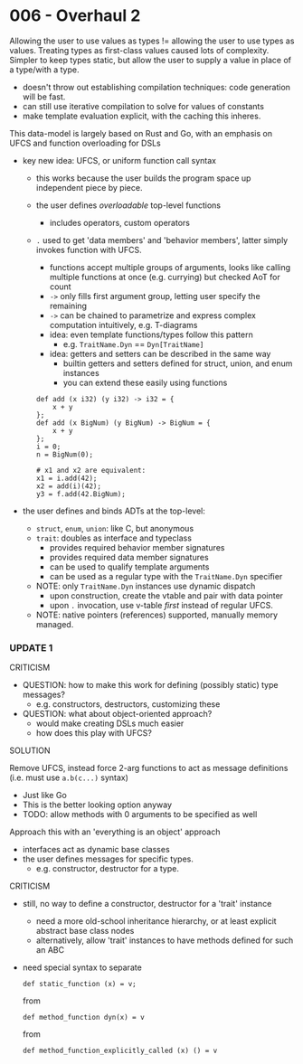 # 006 - Overhaul 2

Allowing the user to use values as types != allowing the user to use types as values.
Treating types as first-class values caused lots of complexity.
Simpler to keep types static, but allow the user to supply a value in place of a type/with a type.
-   doesn't throw out establishing compilation techniques: code generation will be fast.
-   can still use iterative compilation to solve for values of constants
-   make template evaluation explicit, with the caching this inheres.

This data-model is largely based on Rust and Go, with an emphasis on UFCS and function overloading for DSLs
-   key new idea: UFCS, or uniform function call syntax
    -   this works because the user builds the program space up independent piece by piece.
    -   the user defines _overloadable_ top-level functions
        -   includes operators, custom operators
    -   `.` used to get 'data members' and 'behavior members', latter simply invokes function with UFCS.
        -   functions accept multiple groups of arguments, looks like calling multiple functions at once (e.g. currying) but checked AoT for count
        -   `->` only fills first argument group, letting user specify the remaining
        -   `->` can be chained to parametrize and express complex computation intuitively, e.g. T-diagrams
        -   idea: even template functions/types follow this pattern
            -   e.g. `TraitName.Dyn` == `Dyn[TraitName]`
        -   idea: getters and setters can be described in the same way
            -   builtin getters and setters defined for struct, union, and enum instances
            -   you can extend these easily using functions

        ```
        def add (x i32) (y i32) -> i32 = {
            x + y
        };
        def add (x BigNum) (y BigNum) -> BigNum = {
            x + y
        };
        i = 0;
        n = BigNum(0);
        
        # x1 and x2 are equivalent:
        x1 = i.add(42);
        x2 = add(i)(42);
        y3 = f.add(42.BigNum);
        ```

-   the user defines and binds ADTs at the top-level: 
    -   `struct`, `enum`, `union`: like C, but anonymous
    -   `trait`: doubles as interface and typeclass
        -   provides required behavior member signatures
        -   provides required data member signatures
        -   can be used to qualify template arguments
        -   can be used as a regular type with the `TraitName.Dyn` specifier
    -   NOTE: only `TraitName.Dyn` instances use dynamic dispatch
        -   upon construction, create the vtable and pair with data pointer
        -   upon `.` invocation, use v-table _first_ instead of regular UFCS.
    -   NOTE: native pointers (references) supported, manually memory managed.

### UPDATE 1

CRITICISM

-   QUESTION: how to make this work for defining (possibly static) type messages?
    -   e.g. constructors, destructors, customizing these
-   QUESTION: what about object-oriented approach?
    -   would make creating DSLs much easier
    -   how does this play with UFCS?

SOLUTION

Remove UFCS, instead force 2-arg functions to act as message definitions (i.e. must use `a.b(c...)` syntax)
-   Just like Go
-   This is the better looking option anyway
-   TODO: allow methods with 0 arguments to be specified as well

Approach this with an 'everything is an object' approach
-   interfaces act as dynamic base classes
-   the user defines messages for specific types.
    -   e.g. constructor, destructor for a type.

CRITICISM
-   still, no way to define a constructor, destructor for a 'trait' instance
    -   need a more old-school inheritance hierarchy, or at least explicit abstract base class nodes
    -   alternatively, allow 'trait' instances to have methods defined for such an ABC
-   need special syntax to separate

    ```
    def static_function (x) = v;
    ```

    from

    ```
    def method_function dyn(x) = v
    ```

    from 

    ```
    def method_function_explicitly_called (x) () = v
    ```